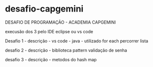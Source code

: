 # desafio-capgemini
DESAFIO DE PROGRAMAÇÃO - ACADEMIA CAPGEMINI

execusão dos 3 pelo IDE eclipse ou vs code 



Desafio 1 - descrição - vs code - java - utilizado for each percorrer lista

desafio 2 - descrição - biblioteca pattern validação de senha 

desafio 3 - descrição -  metodos do hash map 
